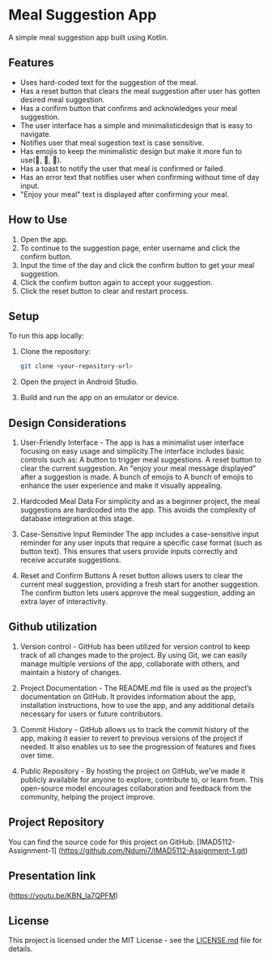 # Meal Suggestion App

A simple meal suggestion app built using Kotlin.

## Features

- Uses hard-coded text for the suggestion of the meal.
- Has a reset button that clears the meal suggestion after user has gotten desired meal suggestion.
- Has a confirm button that confirms and acknowledges your meal suggestion.
- The user interface has a simple and minimalisticdesign that is easy to navigate.
- Notifies user that meal sugestion text is case sensitive.
- Has emojis to keep the minimalistic design but make it more fun to use(🍞, 🧈, 🍯).
- Has a toast to notify the user that meal is confirmed or failed.
- Has an error text that notifies user when confirming without time of day input.
- "Enjoy your meal" text is displayed after confirming your meal.

## How to Use

1. Open the app.
2. To continue to the suggestion page, enter username and click the confirm button.
3. Input the time of the day and click the confirm button to get your meal suggestion.
4. Click the confirm button again to accept your suggestion.
5. Click the reset button to clear and restart process.


## Setup

To run this app locally:

1. Clone the repository:
   ```bash
   git clone <your-repository-url>
   ```

2. Open the project in Android Studio.
3. Build and run the app on an emulator or device.

## Design Considerations

1. User-Friendly Interface - The app is has a minimalist user interface focusing on easy usage and simplicity.The interface includes basic controls such as:
A button to trigger meal suggestions.
A reset button to clear the current suggestion.
An "enjoy your meal message displayed" after a suggestion is made.
A bunch of emojis to A bunch of emojis to enhance the user experience and make it visually appealing.

2. Hardcoded Meal Data
For simplicity and as a beginner project, the meal suggestions are hardcoded into the app. This avoids the complexity of database integration at this stage.

3. Case-Sensitive Input Reminder
The app includes a case-sensitive input reminder for any user inputs that require a specific case format (such as button text). This ensures that users provide inputs correctly and receive accurate suggestions.
4. Reset and Confirm Buttons
A reset button allows users to clear the current meal suggestion, providing a fresh start for another suggestion.
The confirm button lets users approve the meal suggestion, adding an extra layer of interactivity.

## Github utilization

1. Version control - GitHub has been utilized for version control to keep track of all changes made to the project. By using Git, we can easily manage multiple versions of the app, collaborate with others, and maintain a history of changes.

2. Project Documentation - The README.md file is used as the project’s documentation on GitHub. It provides information about the app, installation instructions, how to use the app, and any additional details necessary for users or future contributors.

3. Commit History - GitHub allows us to track the commit history of the app, making it easier to revert to previous versions of the project if needed. It also enables us to see the progression of features and fixes over time.
5. Public Repository - By hosting the project on GitHub, we’ve made it publicly available for anyone to explore, contribute to, or learn from. This open-source model encourages collaboration and feedback from the community, helping the project improve.

## Project Repository

You can find the source code for this project on GitHub: [IMAD5112-Assignment-1] (https://github.com/Ndumi7/IMAD5112-Assignment-1.git)

## Presentation link 
(https://youtu.be/KBN_la7QPFM)

## License

This project is licensed under the MIT License - see the [LICENSE.md](LICENSE.md) file for details.

